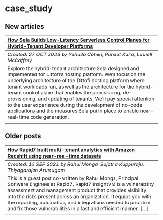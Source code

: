 # case_study

## New articles

| [How Sela Builds Low-Latency Serverless Control Planes for Hybrid-Tenant Developer Platforms](https://aws.amazon.com/blogs/apn/how-sela-builds-low-latency-serverless-control-planes-for-hybrid-tenant-developer-platforms/) |
|:----------|
| *Created: 27 OCT 2023 by Yehuda Cohen, Puneet Kalra, Laurell McCaffrey* | 
| Explore the hybrid-tenant architecture Sela designed and implemented for Dittofi’s hosting platform. We’ll focus on the underlying architecture of the Dittofi hosting platform where tenant workloads run, as well as the architecture for the hybrid-tenant control plane that enables the provisioning, de-provisioning, and updating of tenants. We’ll pay special attention to the user experience during the development of no-code applications and the measures Sela put in place to enable near-real-time code generation. | 
|  | 

## Older posts
| [How Rapid7 built multi-tenant analytics with Amazon Redshift using near-real-time datasets](https://aws.amazon.com/blogs/big-data/how-rapid7-built-multi-tenant-analytics-with-amazon-redshift-using-near-real-time-datasets/) |
|:----------|
| *Created: 15 SEP 2021 by Rahul Monga, Sujatha Kuppuraju, Thiyagarajan Arumugam* | 
| This is a guest post co-written by Rahul Monga, Principal Software Engineer at Rapid7. Rapid7 InsightVM is a vulnerability assessment and management product that provides visibility into the risks present across an organization. It equips you with the reporting, automation, and integrations needed to prioritize and fix those vulnerabilities in a fast and efficient manner. […] | 
|  | 


